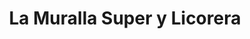 ---
title: "La Muralla Super y Licorera"
url: /san-jose/la-muralla-super-y-licorera/
shop: Lebensmittel
---
